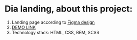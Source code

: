 # Dia landing, about this project:

1. Landing page according to [Figma design](https://www.figma.com/file/7qwsWggv9BAxMi2VPhBuPr/Air-(formerly-Dia)?node-id=9138%3A35)
2. [DEMO LINK](https://helexi.github.io/DIA/)
3. Technology stack: HTML, CSS, BEM, SCSS
